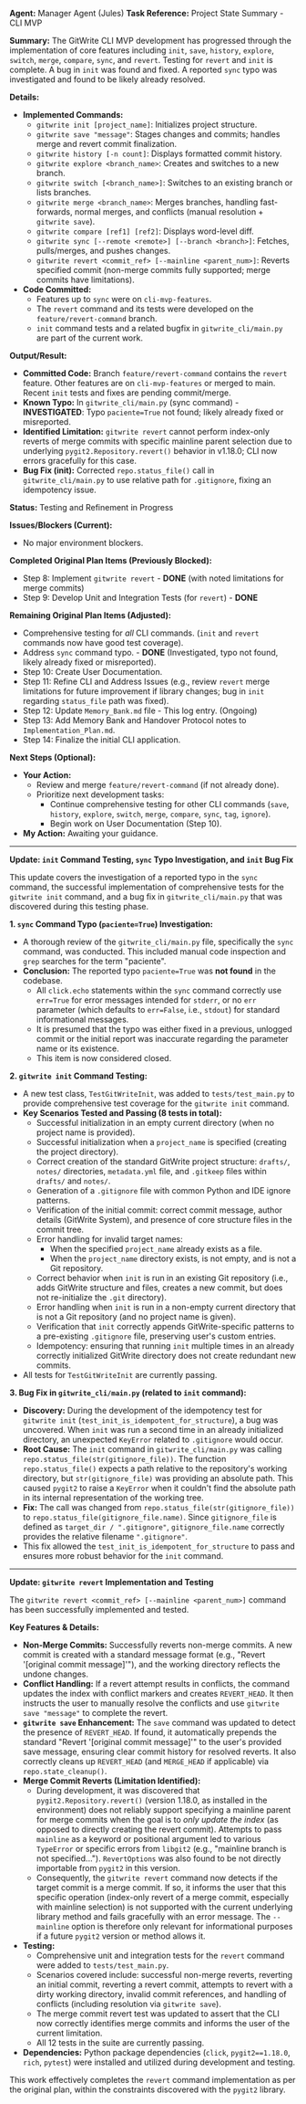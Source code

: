 **Agent:** Manager Agent (Jules)
**Task Reference:** Project State Summary - CLI MVP

**Summary:**
The GitWrite CLI MVP development has progressed through the implementation of core features including `init`, `save`, `history`, `explore`, `switch`, `merge`, `compare`, `sync`, and `revert`. Testing for `revert` and `init` is complete. A bug in `init` was found and fixed. A reported `sync` typo was investigated and found to be likely already resolved.

**Details:**
- **Implemented Commands:**
    - `gitwrite init [project_name]`: Initializes project structure.
    - `gitwrite save "message"`: Stages changes and commits; handles merge and revert commit finalization.
    - `gitwrite history [-n count]`: Displays formatted commit history.
    - `gitwrite explore <branch_name>`: Creates and switches to a new branch.
    - `gitwrite switch [<branch_name>]`: Switches to an existing branch or lists branches.
    - `gitwrite merge <branch_name>`: Merges branches, handling fast-forwards, normal merges, and conflicts (manual resolution + `gitwrite save`).
    - `gitwrite compare [ref1] [ref2]`: Displays word-level diff.
    - `gitwrite sync [--remote <remote>] [--branch <branch>]`: Fetches, pulls/merges, and pushes changes.
    - `gitwrite revert <commit_ref> [--mainline <parent_num>]`: Reverts specified commit (non-merge commits fully supported; merge commits have limitations).
- **Code Committed:**
    - Features up to `sync` were on `cli-mvp-features`.
    - The `revert` command and its tests were developed on the `feature/revert-command` branch.
    - `init` command tests and a related bugfix in `gitwrite_cli/main.py` are part of the current work.

**Output/Result:**
- **Committed Code:** Branch `feature/revert-command` contains the `revert` feature. Other features are on `cli-mvp-features` or merged to main. Recent `init` tests and fixes are pending commit/merge.
- **Known Typo:** In `gitwrite_cli/main.py` (sync command) - **INVESTIGATED**: Typo `paciente=True` not found; likely already fixed or misreported.
- **Identified Limitation:** `gitwrite revert` cannot perform index-only reverts of merge commits with specific mainline parent selection due to underlying `pygit2.Repository.revert()` behavior in v1.18.0; CLI now errors gracefully for this case.
- **Bug Fix (init):** Corrected `repo.status_file()` call in `gitwrite_cli/main.py` to use relative path for `.gitignore`, fixing an idempotency issue.

**Status:** Testing and Refinement in Progress

**Issues/Blockers (Current):**
- No major environment blockers.

**Completed Original Plan Items (Previously Blocked):**
- Step 8: Implement `gitwrite revert` - **DONE** (with noted limitations for merge commits)
- Step 9: Develop Unit and Integration Tests (for `revert`) - **DONE**

**Remaining Original Plan Items (Adjusted):**
- Comprehensive testing for *all* CLI commands. (`init` and `revert` commands now have good test coverage).
- Address `sync` command typo. - **DONE** (Investigated, typo not found, likely already fixed or misreported).
- Step 10: Create User Documentation.
- Step 11: Refine CLI and Address Issues (e.g., review `revert` merge limitations for future improvement if library changes; bug in `init` regarding `status_file` path was fixed).
- Step 12: Update `Memory_Bank.md` file - This log entry. (Ongoing)
- Step 13: Add Memory Bank and Handover Protocol notes to `Implementation_Plan.md`.
- Step 14: Finalize the initial CLI application.

**Next Steps (Optional):**
- **Your Action:**
    - Review and merge `feature/revert-command` (if not already done).
    - Prioritize next development tasks:
        - Continue comprehensive testing for other CLI commands (`save`, `history`, `explore`, `switch`, `merge`, `compare`, `sync`, `tag`, `ignore`).
        - Begin work on User Documentation (Step 10).
- **My Action:** Awaiting your guidance.
---
**Update: `init` Command Testing, `sync` Typo Investigation, and `init` Bug Fix**

This update covers the investigation of a reported typo in the `sync` command, the successful implementation of comprehensive tests for the `gitwrite init` command, and a bug fix in `gitwrite_cli/main.py` that was discovered during this testing phase.

**1. `sync` Command Typo (`paciente=True`) Investigation:**
-   A thorough review of the `gitwrite_cli/main.py` file, specifically the `sync` command, was conducted. This included manual code inspection and `grep` searches for the term "paciente".
-   **Conclusion:** The reported typo `paciente=True` was **not found** in the codebase.
    -   All `click.echo` statements within the `sync` command correctly use `err=True` for error messages intended for `stderr`, or no `err` parameter (which defaults to `err=False`, i.e., `stdout`) for standard informational messages.
    -   It is presumed that the typo was either fixed in a previous, unlogged commit or the initial report was inaccurate regarding the parameter name or its existence.
    -   This item is now considered closed.

**2. `gitwrite init` Command Testing:**
-   A new test class, `TestGitWriteInit`, was added to `tests/test_main.py` to provide comprehensive test coverage for the `gitwrite init` command.
-   **Key Scenarios Tested and Passing (8 tests in total):**
    -   Successful initialization in an empty current directory (when no project name is provided).
    -   Successful initialization when a `project_name` is specified (creating the project directory).
    -   Correct creation of the standard GitWrite project structure: `drafts/`, `notes/` directories, `metadata.yml` file, and `.gitkeep` files within `drafts/` and `notes/`.
    -   Generation of a `.gitignore` file with common Python and IDE ignore patterns.
    -   Verification of the initial commit: correct commit message, author details (GitWrite System), and presence of core structure files in the commit tree.
    -   Error handling for invalid target names:
        -   When the specified `project_name` already exists as a file.
        -   When the `project_name` directory exists, is not empty, and is not a Git repository.
    -   Correct behavior when `init` is run in an existing Git repository (i.e., adds GitWrite structure and files, creates a new commit, but does not re-initialize the `.git` directory).
    -   Error handling when `init` is run in a non-empty current directory that is not a Git repository (and no project name is given).
    -   Verification that `init` correctly appends GitWrite-specific patterns to a pre-existing `.gitignore` file, preserving user's custom entries.
    -   Idempotency: ensuring that running `init` multiple times in an already correctly initialized GitWrite directory does not create redundant new commits.
-   All tests for `TestGitWriteInit` are currently passing.

**3. Bug Fix in `gitwrite_cli/main.py` (related to `init` command):**
-   **Discovery:** During the development of the idempotency test for `gitwrite init` (`test_init_is_idempotent_for_structure`), a bug was uncovered. When `init` was run a second time in an already initialized directory, an unexpected `KeyError` related to `.gitignore` would occur.
-   **Root Cause:** The `init` command in `gitwrite_cli/main.py` was calling `repo.status_file(str(gitignore_file))`. The function `repo.status_file()` expects a path relative to the repository's working directory, but `str(gitignore_file)` was providing an absolute path. This caused `pygit2` to raise a `KeyError` when it couldn't find the absolute path in its internal representation of the working tree.
-   **Fix:** The call was changed from `repo.status_file(str(gitignore_file))` to `repo.status_file(gitignore_file.name)`. Since `gitignore_file` is defined as `target_dir / ".gitignore"`, `gitignore_file.name` correctly provides the relative filename `".gitignore"`.
-   This fix allowed the `test_init_is_idempotent_for_structure` to pass and ensures more robust behavior for the `init` command.

---
**Update: `gitwrite revert` Implementation and Testing**

The `gitwrite revert <commit_ref> [--mainline <parent_num>]` command has been successfully implemented and tested.

**Key Features & Details:**
-   **Non-Merge Commits:** Successfully reverts non-merge commits. A new commit is created with a standard message format (e.g., "Revert '[original commit message]'"), and the working directory reflects the undone changes.
-   **Conflict Handling:** If a revert attempt results in conflicts, the command updates the index with conflict markers and creates `REVERT_HEAD`. It then instructs the user to manually resolve the conflicts and use `gitwrite save "message"` to complete the revert.
-   **`gitwrite save` Enhancement:** The `save` command was updated to detect the presence of `REVERT_HEAD`. If found, it automatically prepends the standard "Revert '[original commit message]'" to the user's provided save message, ensuring clear commit history for resolved reverts. It also correctly cleans up `REVERT_HEAD` (and `MERGE_HEAD` if applicable) via `repo.state_cleanup()`.
-   **Merge Commit Reverts (Limitation Identified):**
    *   During development, it was discovered that `pygit2.Repository.revert()` (version 1.18.0, as installed in the environment) does not reliably support specifying a mainline parent for merge commits when the goal is to *only update the index* (as opposed to directly creating the revert commit). Attempts to pass `mainline` as a keyword or positional argument led to various `TypeError` or specific errors from `libgit2` (e.g., "mainline branch is not specified..."). `RevertOptions` was also found to be not directly importable from `pygit2` in this version.
    *   Consequently, the `gitwrite revert` command now detects if the target commit is a merge commit. If so, it informs the user that this specific operation (index-only revert of a merge commit, especially with mainline selection) is not supported with the current underlying library method and fails gracefully with an error message. The `--mainline` option is therefore only relevant for informational purposes if a future `pygit2` version or method allows it.
-   **Testing:**
    *   Comprehensive unit and integration tests for the `revert` command were added to `tests/test_main.py`.
    *   Scenarios covered include: successful non-merge reverts, reverting an initial commit, reverting a revert commit, attempts to revert with a dirty working directory, invalid commit references, and handling of conflicts (including resolution via `gitwrite save`).
    *   The merge commit revert test was updated to assert that the CLI now correctly identifies merge commits and informs the user of the current limitation.
    *   All 12 tests in the suite are currently passing.
-   **Dependencies:** Python package dependencies (`click`, `pygit2==1.18.0`, `rich`, `pytest`) were installed and utilized during development and testing.

This work effectively completes the `revert` command implementation as per the original plan, within the constraints discovered with the `pygit2` library.